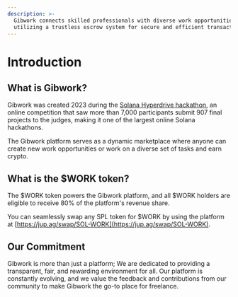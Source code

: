 ```yaml
---
description: >-
  Gibwork connects skilled professionals with diverse work opportunities,
  utilizing a trustless escrow system for secure and efficient transactions.
---
```


# Introduction

## What is Gibwork?

Gibwork was created 2023 during the [Solana Hyperdrive hackathon](https://solana.com/news/solana-hyperdrive-hackathon-winners), an online competition that saw more than 7,000 participants submit 907 final projects to the judges, making it one of the largest online Solana hackathons.&#x20;

The Gibwork platform serves as a dynamic marketplace where anyone can create new work opportunities or work on a diverse set of tasks and earn crypto.



## What is the $WORK token?

The $WORK token powers the Gibwork platform, and all $WORK holders are eligible to receive 80% of the platform's revenue share.

You can seamlessly swap any SPL token for $WORK by using the platform at [https://jup.ag/swap/SOL-WORK](https://jup.ag/swap/SOL-WORK).

## Our Commitment

Gibwork is more than just a platform;  We are dedicated to providing a transparent, fair, and rewarding environment for all. Our platform is constantly evolving, and we value the feedback and contributions from our community to make Gibwork the go-to place for freelance.

